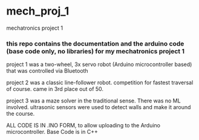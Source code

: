 # mech_proj_1
mechatronics project 1
### this repo contains the documentation and the arduino code (base code only, no libraries) for my mechatronics project 1

project 1 was a two-wheel, 3x servo robot (Arduino microcontroller based) that 
was controlled via Bluetooth

project 2 was a classic line-follower robot. competition for fastest traversal of course. came in 3rd place out of 50.

project 3 was a maze solver in the traditional sense. There was no ML involved. ultrasonic sensors were used to 
detect walls and make it around the course. 

ALL CODE IS IN .INO FORM, to allow uploading to the Arduino microcontroller. Base Code is in C++
